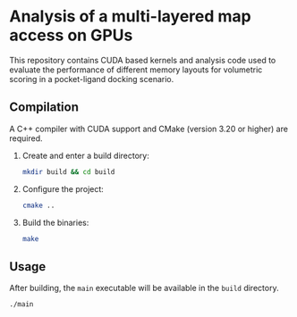 # Analysis of a multi-layered map access on GPUs

This repository contains CUDA based kernels and analysis code used to evaluate the performance of different memory layouts for volumetric scoring in a pocket-ligand docking scenario.

## Compilation

A C++ compiler with CUDA support and CMake (version 3.20 or higher) are required.

1. Create and enter a build directory:

   ```bash
   mkdir build && cd build
   ```
2. Configure the project:

   ```bash
   cmake ..
   ```
3. Build the binaries:

   ```bash
   make
   ```

## Usage

After building, the `main` executable will be available in the `build` directory.

```bash
./main
```
